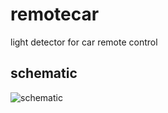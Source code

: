 remotecar
=========

light detector for car remote control

schematic
---------
![schematic](https://raw.github.com/noahp/remotecar/master/hw/schematic.png)
